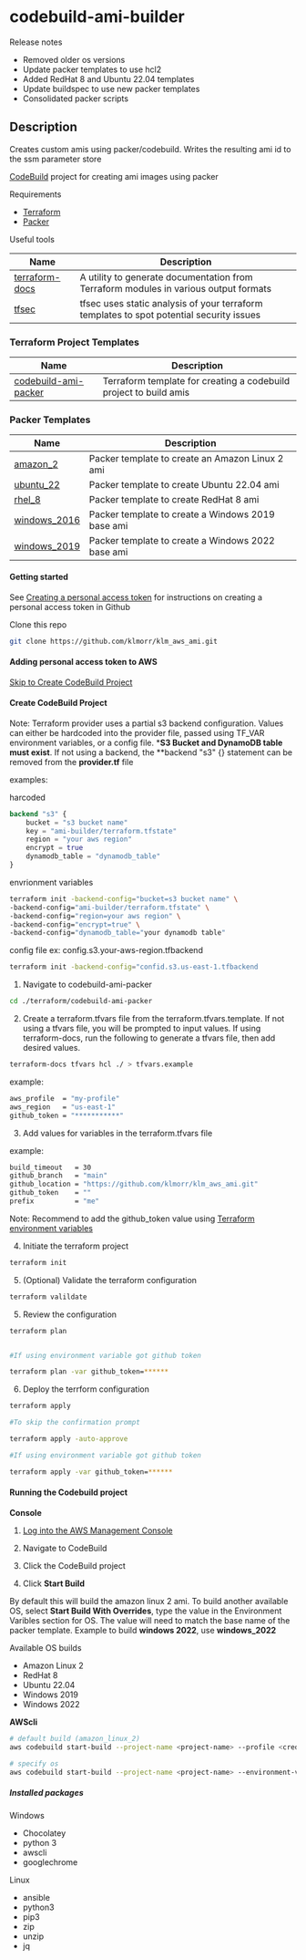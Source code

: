 # codebuild-ami-builder

Release notes

- Removed older os versions
- Update packer templates to use hcl2
- Added RedHat 8 and Ubuntu 22.04 templates
- Update buildspec to use new packer templates
- Consolidated packer scripts

## Description

Creates custom amis using packer/codebuild. Writes the resulting ami id to the ssm parameter store

[CodeBuild](https://aws.amazon.com/codebuild/) project for creating ami images using packer

Requirements

- [Terraform](https://www.terraform.io/)
- [Packer](https://www.packer.io/)

Useful tools

| Name | Description |
|------|-------------|
| [terraform-docs](https://github.com/terraform-docs/terraform-docs) | A utility to generate documentation from Terraform modules in various output formats |
| [tfsec](https://github.com/aquasecurity/tfsec) | tfsec uses static analysis of your terraform templates to spot potential security issues |

### Terraform Project Templates

| Name | Description |
|------|-------------|
| [codebuild-ami-packer](src/terraform/codebuild-ami-packer/readme.md) | Terraform template for creating a codebuild project to build amis |

### Packer Templates

| Name | Description |
|------|-------------|
| [amazon_2](src/pkr/amazon_2.pkr.hcl) | Packer template to create an Amazon Linux 2 ami |
| [ubuntu_22](src/pkr/ubuntu_22.pkr.hcl) | Packer template to create Ubuntu 22.04 ami |
| [rhel_8](src/pkr/rhel_8.pkr.hcl) | Packer template to create RedHat 8 ami |
| [windows_2016](src/pkr/windows_2019.pkr.hcl) | Packer template to create a Windows 2019 base ami |
| [windows_2019](src/pkr/windows_2022.pkr.hcl) | Packer template to create a Windows 2022 base ami |

#### Getting started

See [Creating a personal access token](https://docs.github.com/en/authentication/keeping-your-account-and-data-secure/creating-a-personal-access-token) for instructions on creating a personal access token in Github

Clone this repo

```bash
git clone https://github.com/klmorr/klm_aws_ami.git
```

#### Adding personal access token to AWS

[Skip to Create CodeBuild Project](#create-codebuild-project)

#### Create CodeBuild Project

Note: Terraform provider uses a partial s3 backend configuration. Values can either be hardcoded into the provider file, passed using TF_VAR environment variables, or a config file. ***S3 Bucket and DynamoDB table must exist**. If not using a backend, the **backend "s3" {} statement can be removed from the **provider.tf** file

examples:

harcoded

```terraform
backend "s3" {
    bucket = "s3 bucket name"
    key = "ami-builder/terraform.tfstate"
    region = "your aws region"
    encrypt = true
    dynamodb_table = "dynamodb_table"
}
```

envrionment variables

```bash
terraform init -backend-config="bucket=s3 bucket name" \
-backend-config="ami-builder/terraform.tfstate" \
-backend-config="region=your aws region" \
-backend-config="encrypt=true" \
-backend-config="dynamodb_table="your dynamodb table"
```

config file ex: config.s3.your-aws-region.tfbackend

```bash
terraform init -backend-config="confid.s3.us-east-1.tfbackend
```

1. Navigate to codebuild-ami-packer

```bash
cd ./terraform/codebuild-ami-packer
```

2. Create a terraform.tfvars file from the terraform.tfvars.template. If not using a tfvars file, you will be prompted to input values. If using terraform-docs, run the following to generate a tfvars file, then add desired values.

```bash
terraform-docs tfvars hcl ./ > tfvars.example
```

example:

```bash
aws_profile  = "my-profile"
aws_region   = "us-east-1"
github_token = "***********"
```

3. Add values for variables in the terraform.tfvars file

example:

```bash
build_timeout   = 30
github_branch   = "main"
github_location = "https://github.com/klmorr/klm_aws_ami.git"
github_token    = ""
prefix          = "me"
```

Note: Recommend to add the github_token value using [Terraform environment variables](https://www.terraform.io/language/values/variables)

4. Initiate the terraform project

```bash
terraform init
```

5. (Optional) Validate the terraform configuration
   
```bash
terraform valildate
```

5. Review the configuration

```bash
terraform plan


#If using environment variable got github token

terraform plan -var github_token=******
```

6. Deploy the terrform configuration

```bash
terraform apply

#To skip the confirmation prompt

terraform apply -auto-approve

#If using environment variable got github token

terraform apply -var github_token=******
```

#### Running the Codebuild project

**Console**

1. [Log into the AWS Management Console](https://console.aws.amazon.com)

2. Navigate to CodeBuild

3. Click the CodeBuild project

4. Click **Start Build**

By default this will build the amazon linux 2 ami. To build another available OS, select **Start Build With Overrides**, type the value in the Environment Varibles section for OS. The value will need to match the base name of the packer template. Example to build **windows 2022**, use **windows_2022**

Available OS builds

- Amazon Linux 2
- RedHat 8
- Ubuntu 22.04
- Windows 2019
- Windows 2022

**AWScli**

```bash
# default build (amazon_linux_2)
aws codebuild start-build --project-name <project-name> --profile <credential_profile>

# specify os
aws codebuild start-build --project-name <project-name> --environment-variables-override <os_name>
```

##### Installed packages

Windows

- Chocolatey
- python 3
- awscli
- googlechrome

Linux

- ansible
- python3
- pip3
- zip
- unzip
- jq
